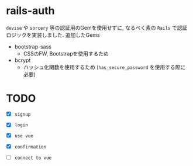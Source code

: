 # rails-auth
`devise` や `sorcery` 等の認証用のGemを使用せずに, なるべく素の `Rails` で認証ロジックを実装しました.
追加したGems
- bootstrap-sass
    - CSSのFW, Bootstrapを使用するため
- bcrypt
    - ハッシュ化関数を使用するため (`has_secure_password` を使用する際に必要)

# TODO
- [x] `signup`
- [x] `login`
- [x] `use vue`
- [x] `confirmation`
- [ ] `connect to vue`

